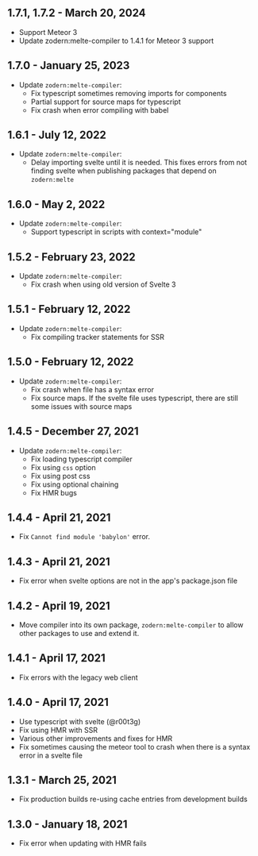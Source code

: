 ## 1.7.1, 1.7.2 - March 20, 2024

- Support Meteor 3
- Update zodern:melte-compiler to 1.4.1 for Meteor 3 support

## 1.7.0 - January 25, 2023

- Update `zodern:melte-compiler`:
  - Fix typescript sometimes removing imports for components
  - Partial support for source maps for typescript 
  - Fix crash when error compiling with babel

## 1.6.1 - July 12, 2022

- Update `zodern:melte-compiler`:
  - Delay importing svelte until it is needed. This fixes errors from not finding svelte when publishing packages that depend on `zodern:melte`

## 1.6.0 - May 2, 2022

- Update `zodern:melte-compiler`:
  - Support typescript in scripts with context="module"

## 1.5.2 - February 23, 2022

- Update `zodern:melte-compiler`:
  - Fix crash when using old version of Svelte 3

## 1.5.1 - February 12, 2022

- Update `zodern:melte-compiler`:
  - Fix compiling tracker statements for SSR

## 1.5.0 - February 12, 2022

- Update `zodern:melte-compiler`:
  - Fix crash when file has a syntax error
  - Fix source maps. If the svelte file uses typescript, there are still some issues with source maps

## 1.4.5 - December 27, 2021

- Update `zodern:melte-compiler`:
  - Fix loading typescript compiler
  - Fix using `css` option
  - Fix using post css
  - Fix using optional chaining
  - Fix HMR bugs

## 1.4.4 - April 21, 2021

- Fix `Cannot find module 'babylon'` error.

## 1.4.3 - April 21, 2021

- Fix error when svelte options are not in the app's package.json file

## 1.4.2 - April 19, 2021

- Move compiler into its own package, `zodern:melte-compiler` to allow other packages to use and extend it.

## 1.4.1 - April 17, 2021

- Fix errors with the legacy web client

## 1.4.0 - April 17, 2021

- Use typescript with svelte (@r00t3g)
- Fix using HMR with SSR
- Various other improvements and fixes for HMR
- Fix sometimes causing the meteor tool to crash when there is a syntax error in a svelte file

## 1.3.1 - March 25, 2021

- Fix production builds re-using cache entries from development builds

## 1.3.0 - January 18, 2021

- Fix error when updating with HMR fails
